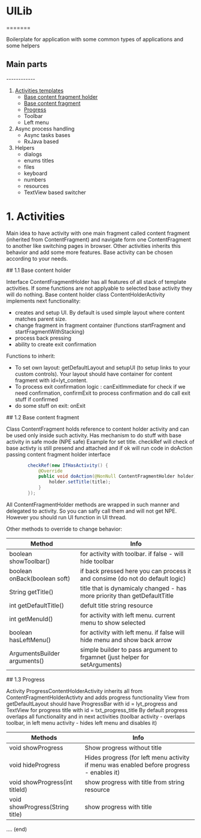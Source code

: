 <h1>UILib</h1>
=======

Boilerplate for application with some common types of applications and some helpers

<h2>Main parts</h2>
------------
 
1. [Activities templates](#ref_activities)
    * [Base content fragment holder](#ref_activities_base_content_holder)
    * [Base content fragment](#ref_activities_base_content)
    * [Progress](#ref_activities_progress)
    * Toolbar
    * Left menu
2. Async process handling
    * Async tasks bases
    * RxJava based
3. Helpers
    * dialogs
    * enums titles
    * files
    * keyboard
    * numbers
    * resources
    * TextView based switcher
 
<a name="ref_activities"/>

# 1. Activities 

Main idea to have activity with one main fragment called content fragment (inherited from ContentFragment) 
and navigate form one ContentFragment to another like switching pages in browser. Other activities inherits this
behavior and add some more features. Base activity can be chosen according to your needs.


<a name="ref_activities_base_content_holder"/>
## 1.1 Base content holder

Interface ContentFragmentHolder has all features of all stack of template activities. If some functions are not applyable
to selected base activity they will do nothing.
Base content holder class ContentHolderActivity implements next functionality:

- creates and setup UI. By default is used simple layout where content matches parent size.
- change fragment in fragment container (functions startFragment and startFragmentWithStacking)
- process back pressing
- ability to create exit confirmation 

Functions to inherit:

- To set own layout: getDefaultLayout and setupUI (to setup links to your custom controls). Your layout should have container for content fragment with id=lyt_content.
- To process exit confirmation logic : canExitImmediate for check if we need confirmation, confirmExit to process confirmation
and do call exit stuff if confirmed 
- do some stuff on exit: onExit

<a name="ref_activities_base_content"/>
## 1.2 Base content fragment

Class ContentFragment holds reference to content holder activity and can be used only inside such activity. 
Has mechanism to do stuff with base activity in safe mode (NPE safe)
Example for set title. checkRef will check of base activty is still presend and attached and if ok will run code 
in doAction passing content fragment holder interface

```JAVA
        checkRef(new IfHasActivity() {
            @Override
            public void doAction(@NonNull ContentFragmentHolder holder) {
                holder.setTitle(title);
            }
        });
```

All ContentFragmentHolder methods are wrapped in such manner and delegated to activity. So you can safly call them and will not get NPE.
However you should run UI function in UI thread.

Other methods to override to change behavior:

Method                           | Info
---------------------------------|---------------------------------------------------------------------------------
boolean showToolbar()            | for activity with toolbar. if false - will hide toolbar 
boolean onBack(boolean soft)     | if back pressed here you can process it and consime (do not do default logic)
String getTitle()                | title that is dynamicaly changed - has more priority than getDefaultTitle    
int getDefaultTitle()            | defult title string resource                                                 
int getMenuId()                  | for activity with left menu. current menu to show selected                   
boolean hasLeftMenu()            | for activity with left menu. if false will hide menu and show back arrow     
ArgumentsBuilder arguments()     |  simple builder to pass argument to frgamnet (just helper for setArguments)  

<a name="ref_activities_progress"/>
## 1.3 Progress

Activity ProgressContentHolderActivity inherits all from ContentFragmentHolderActivty and adds progress functionality
View from getDefaultLayout should have ProgressBar with id = lyt_progress and TextView for progress title with id = txt_progress_title
By default progress overlaps all functionality and in next activities 
(toolbar activity - overlaps toolbar, in left menu activity - hides left menu and disables it)

Methods                         | Info
--------------------------------|-----------------------------------------------------------------------------------------
void showProgress               | Show progress without title
void hideProgress               | Hides progress (for left menu activity if menu was enabled before progress - enables it)
void showProgress(int titleId)  | show progress with title from string resource
void showProgress(String title) | show progress with title 





















....
(end)